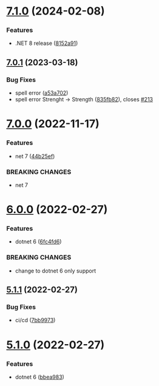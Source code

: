 # [7.1.0](https://github.com/NetDevPack/Security.PasswordHasher/compare/v7.0.1...v7.1.0) (2024-02-08)


### Features

* .NET 8 release ([8152a91](https://github.com/NetDevPack/Security.PasswordHasher/commit/8152a911955ae7735daee8737e907a64ada5d5a8))

## [7.0.1](https://github.com/NetDevPack/Security.PasswordHasher/compare/v7.0.0...v7.0.1) (2023-03-18)


### Bug Fixes

* spell error ([a53a702](https://github.com/NetDevPack/Security.PasswordHasher/commit/a53a702ccef03181c7f4b3efa9e2cd205557fafd))
* spell error Strenght -> Strength ([835fb82](https://github.com/NetDevPack/Security.PasswordHasher/commit/835fb828d75b7fdfa7d329114169290e91231bf1)), closes [#213](https://github.com/NetDevPack/Security.PasswordHasher/issues/213)

# [7.0.0](https://github.com/NetDevPack/Security.PasswordHasher/compare/v6.0.0...v7.0.0) (2022-11-17)


### Features

* net 7 ([44b25ef](https://github.com/NetDevPack/Security.PasswordHasher/commit/44b25efb7b158c0b1a30aecc539af4e9548a3280))


### BREAKING CHANGES

* net 7

# [6.0.0](https://github.com/NetDevPack/Security.PasswordHasher/compare/v5.1.1...v6.0.0) (2022-02-27)


### Features

* dotnet 6 ([6fc4fd6](https://github.com/NetDevPack/Security.PasswordHasher/commit/6fc4fd698b8e16f687e7c2d6b516d3ea211c9497))


### BREAKING CHANGES

* change to dotnet 6 only support

## [5.1.1](https://github.com/NetDevPack/Security.PasswordHasher/compare/v5.1.0...v5.1.1) (2022-02-27)


### Bug Fixes

* ci/cd ([7bb9973](https://github.com/NetDevPack/Security.PasswordHasher/commit/7bb9973e0bc1d613f1d13c358b1c9b424d39a51e))

# [5.1.0](https://github.com/NetDevPack/Security.PasswordHasher/compare/v5.0.0...v5.1.0) (2022-02-27)


### Features

* dotnet 6 ([bbea983](https://github.com/NetDevPack/Security.PasswordHasher/commit/bbea9839bed3a4c3bd8c437b16885af0edee2c94))
